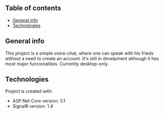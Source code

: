 ## Table of contents
* [General info](#general-info)
* [Technologies](#technologies)

## General info
This project is a simple voice-chat, where one can speak with his frieds without a need to create an account.
It's still in develpment although it has most major funcionalities. Currently desktop-only.
	
## Technologies
Project is created with:
* ASP.Net Core version: 3.1
* SignalR version: 1.4
